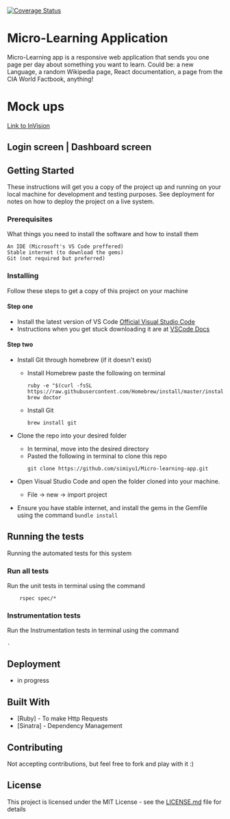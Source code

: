 [![Coverage Status](https://coveralls.io/repos/github/simiyu1/Micro-learning-app/badge.svg?branch=develop)](https://coveralls.io/github/simiyu1/Micro-learning-app?branch=develop)
# Micro-Learning Application

Micro-Learning app is a responsive web application that sends you one page per day about something you want to learn. Could be: a new Language, a random Wikipedia page, React documentation, a page from the CIA World Factbook, anything! 

# Mock ups

[Link to InVision](https://invis.io/NASFF2N5DSF)

## Login screen             |  Dashboard screen



## Getting Started

These instructions will get you a copy of the project up and running on your local machine for
development and testing purposes. See deployment for notes on how to deploy the project on a live system.

### Prerequisites

What things you need to install the software and how to install them

```
An IDE (Microsoft's VS Code preffered)
Stable internet (to download the gems)
Git (not required but preferred)
```

### Installing

Follow these steps to get a copy of this project on your machine

#### Step one
 - Install the latest version of VS Code 
 [ Official Visual Studio Code](https://code.visualstudio.com/Download)
 - Instructions when you get stuck downloading it are at
  [ VSCode Docs ](https://code.visualstudio.com/docs)

#### Step two

 - Install Git through homebrew (if it doesn't exist)
    -   Install Homebrew paste the following on terminal
        ```
        ruby -e "$(curl -fsSL https://raw.githubusercontent.com/Homebrew/install/master/install)"
        brew doctor
        ```
    -   Install Git
        ```
        brew install git
        ```

 - Clone the repo into your desired folder
    -  In terminal, move into the desired directory
    -  Pasted the following in terminal to clone this repo
        ```
        git clone https://github.com/simiyu1/Micro-learning-app.git
        ```

 - Open Visual Studio Code and open the folder cloned into your machine.
    - File -> new -> import project

 - Ensure you have stable internet, and install the gems in the Gemfile using the command
          ```
            bundle install
            ```  


## Running the tests

Running the automated tests for this system

### Run all tests

Run the unit tests in terminal using the command

```
    rspec spec/*
```

### Instrumentation tests

Run the Instrumentation tests in terminal using the command

```
.
```

## Deployment

 - in progress


## Built With

* [Ruby] - To make Http Requests
* [Sinatra] - Dependency Management

## Contributing

Not accepting contributions, but feel free to fork and play with it :)

## License

This project is licensed under the MIT License - see the [LICENSE.md](LICENSE.md) file for details